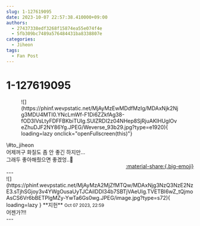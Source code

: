 ```yaml
---
slug: 1-127619095
date: 2023-10-07 22:57:38.410000+09:00
authors:
  - 27437338edf3268f15874ea55e074f4e
  - 5fb309bc7489a576484431ba8338807e
categories:
  - Jiheon
tags:
  - Fan Post
---
```


# 1-127619095

<div class="post-container" markdown="1">
<div class="content-container md-sidebar__scrollwrap" markdown="1">


<figure markdown="1">
![](https://phinf.wevpstatic.net/MjAyMzEwMDdfMzIg/MDAxNjk2Njg3MDU4MTI0.YNcLmWf-F1Di6ZZkfAg38-fOD3IVsLtyFDFFBKbiTUIg.SUlZRDI2z04NHep8SjRjuAKIHUglOveZhuDJF2NY86Yg.JPEG/Weverse_93b29.jpg?type=e1920){ loading=lazy onclick="openFullscreen(this)"}
</figure>
\#to_jiheon <br>어제꺼구 화질도 좀 안 좋긴 하지만...<br>그래두 좋아해줬으면 좋겠엉..🍯

</div>
</div>

<div style="text-align: right;" markdown="1">
<a href="https://weverse.io/fromis9/fanpost/1-127619095" style="text-align: right;">:material-share:{.big-emoji}</a>
</div>
---

<div class="comments-container md-sidebar__scrollwrap" markdown="1">
<div class="comment" markdown="1">
<div class='id-container' markdown="1">
![](https://phinf.wevpstatic.net/MjAyMzA2MjZfMTQw/MDAxNjg3NzQ3NzE2NzE3.sTjhSGjoy3v4YWgOusaUyTJCAiIDDI34b7SBTjVAeUIg.TVETBI6wZ_tQjmoAsCS6Vr6bBETPlgMZy-YwTa6Gs0wg.JPEG/image.jpg?type=s72){ loading=lazy }
**<span class="artist">지헌</span>** <small>Oct 07 2023, 22:59</small><br>
</div>
<div class='comment-body' markdown="1">
어젠가?!!
</div>
</div>
</div>
---
